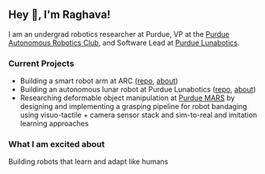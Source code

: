 ## Hey :wave:, I'm Raghava!

I am an undergrad robotics researcher at Purdue, VP at the [Purdue Autonomous Robotics Club](https://www.purduearc.com/), and Software Lead at [Purdue Lunabotics](https://web.ics.purdue.edu/~lunabot/).

### Current Projects
- Building a smart robot arm at ARC ([repo](https://github.com/purdue-arc/arc_robot_arm), [about](https://wiki.purduearc.com/wiki/robot-arm/start-here))
- Building an autonomous lunar robot at Purdue Lunabotics ([repo](https://github.com/PurdueLunabotics/lunabotics_21), [about](http://wiki.purduelunabotics.org/wiki/software/start-here))
- Researching deformable object manipulation at [Purdue MARS](https://www.purduemars.com) by designing and implementing a grasping pipeline for robot bandaging using visuo-tactile +
camera sensor stack and sim-to-real and imitation learning approaches 

### What I am excited about
Building robots that learn and adapt like humans
